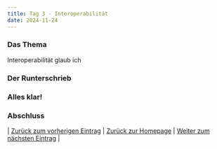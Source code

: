 ```yaml
---
title: Tag 3 - Interoperabilität
date: 2024-11-24
---
```


### Das Thema

Interoperabilität glaub ich

### Der Runterschrieb

### Alles klar!

### Abschluss

| [Zurück zum vorherigen Eintrag](https://piaspios.github.io/datenformate/2024/11/14/tag2.html) | [Zurück zur Homepage](https://piaspios.github.io/datenformate/) | [Weiter zum nächsten Eintrag](URL) |
